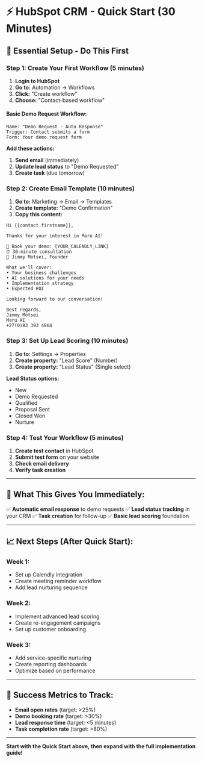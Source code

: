 # ⚡ HubSpot CRM - Quick Start (30 Minutes)

## 🎯 **Essential Setup - Do This First**

### **Step 1: Create Your First Workflow (5 minutes)**

1. **Login to HubSpot**
2. **Go to:** Automation → Workflows
3. **Click:** "Create workflow"
4. **Choose:** "Contact-based workflow"

#### **Basic Demo Request Workflow:**
```
Name: "Demo Request - Auto Response"
Trigger: Contact submits a form
Form: Your demo request form
```

**Add these actions:**
1. **Send email** (immediately)
2. **Update lead status** to "Demo Requested"
3. **Create task** (due tomorrow)

### **Step 2: Create Email Template (10 minutes)**

1. **Go to:** Marketing → Email → Templates
2. **Create template:** "Demo Confirmation"
3. **Copy this content:**

```
Hi {{contact.firstname}},

Thanks for your interest in Maru AI!

📅 Book your demo: [YOUR_CALENDLY_LINK]
⏰ 30-minute consultation
👤 Jimmy Motsei, Founder

What we'll cover:
• Your business challenges
• AI solutions for your needs
• Implementation strategy
• Expected ROI

Looking forward to our conversation!

Best regards,
Jimmy Motsei
Maru AI
+27(0)83 393 4864
```

### **Step 3: Set Up Lead Scoring (10 minutes)**

1. **Go to:** Settings → Properties
2. **Create property:** "Lead Score" (Number)
3. **Create property:** "Lead Status" (Single select)

**Lead Status options:**
- New
- Demo Requested
- Qualified
- Proposal Sent
- Closed Won
- Nurture

### **Step 4: Test Your Workflow (5 minutes)**

1. **Create test contact** in HubSpot
2. **Submit test form** on your website
3. **Check email delivery**
4. **Verify task creation**

---

## 🚀 **What This Gives You Immediately:**

✅ **Automatic email response** to demo requests
✅ **Lead status tracking** in your CRM
✅ **Task creation** for follow-up
✅ **Basic lead scoring** foundation

---

## 📈 **Next Steps (After Quick Start):**

### **Week 1:**
- Set up Calendly integration
- Create meeting reminder workflow
- Add lead nurturing sequence

### **Week 2:**
- Implement advanced lead scoring
- Create re-engagement campaigns
- Set up customer onboarding

### **Week 3:**
- Add service-specific nurturing
- Create reporting dashboards
- Optimize based on performance

---

## 🎯 **Success Metrics to Track:**

- **Email open rates** (target: >25%)
- **Demo booking rate** (target: >30%)
- **Lead response time** (target: <5 minutes)
- **Task completion rate** (target: >80%)

---

**Start with the Quick Start above, then expand with the full implementation guide!**
